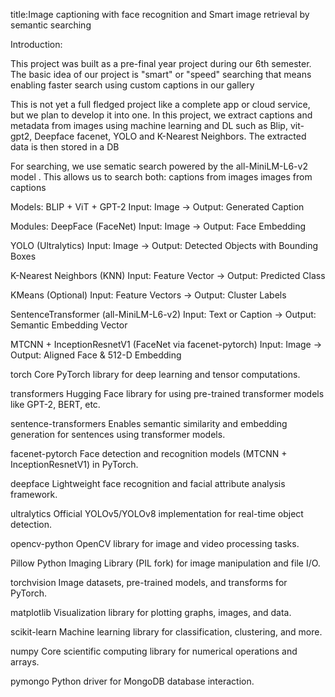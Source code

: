 title:Image captioning with face recognition and Smart image retrieval by semantic searching

Introduction:

This project was built as a pre-final year project during our 6th semester. The basic idea of our project is "smart" or "speed" searching that means enabling faster search using custom captions in our gallery

This is not yet a full fledged project like a complete app or cloud service, but we plan to develop it into one. In this project, we extract captions and metadata from images using machine learning and DL such as Blip, vit-gpt2, Deepface facenet, YOLO and K-Nearest Neighbors. The extracted data is then stored in a DB

For searching, we use sematic search powered by the all-MiniLM-L6-v2 model . This allows us to search both:
captions from images
images from captions
   
Models:
BLIP + ViT + GPT-2
Input: Image → Output: Generated Caption

Modules:
DeepFace (FaceNet)
Input: Image → Output: Face Embedding

YOLO (Ultralytics)
Input: Image → Output: Detected Objects with Bounding Boxes

K-Nearest Neighbors (KNN)
Input: Feature Vector → Output: Predicted Class

KMeans (Optional)
Input: Feature Vectors → Output: Cluster Labels

SentenceTransformer (all-MiniLM-L6-v2)
Input: Text or Caption → Output: Semantic Embedding Vector

MTCNN + InceptionResnetV1 (FaceNet via facenet-pytorch)
Input: Image → Output: Aligned Face & 512-D Embedding


torch
Core PyTorch library for deep learning and tensor computations.

transformers
Hugging Face library for using pre-trained transformer models like GPT-2, BERT, etc.

sentence-transformers
Enables semantic similarity and embedding generation for sentences using transformer models.

facenet-pytorch
Face detection and recognition models (MTCNN + InceptionResnetV1) in PyTorch.

deepface
Lightweight face recognition and facial attribute analysis framework.

ultralytics
Official YOLOv5/YOLOv8 implementation for real-time object detection.

opencv-python
OpenCV library for image and video processing tasks.

Pillow
Python Imaging Library (PIL fork) for image manipulation and file I/O.

torchvision
Image datasets, pre-trained models, and transforms for PyTorch.

matplotlib
Visualization library for plotting graphs, images, and data.

scikit-learn
Machine learning library for classification, clustering, and more.

numpy
Core scientific computing library for numerical operations and arrays.

pymongo
Python driver for MongoDB database interaction.





